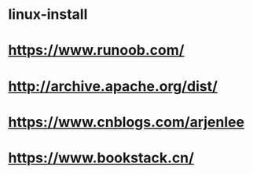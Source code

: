 # linux-install
https://www.runoob.com/
===
http://archive.apache.org/dist/
===
https://www.cnblogs.com/arjenlee
===
https://www.bookstack.cn/  
===
